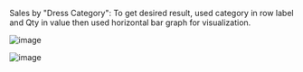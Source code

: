 Sales by "Dress Category": To get desired result, used category in row label and Qty in value then used horizontal bar graph for visualization.




![image](https://github.com/sarojinisarkar/Excel-Projects-Case-Study-Store-Data-Analysis/assets/151612374/d0d26a08-a32a-4d41-b4c8-7e4865bfa722)










![image](https://github.com/sarojinisarkar/Excel-Projects-Case-Study-Store-Data-Analysis/assets/151612374/1be3f92d-981d-4843-9ce9-4b59ee426503)
